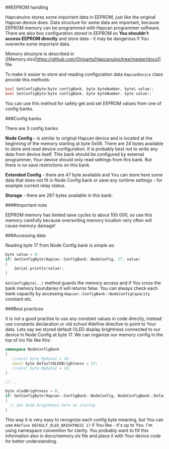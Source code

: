 ##EEPROM handling

Hapcanuino stores some important data in EEPROM, just like the original Hapcan device does. Data structure for some data are important, because EEPROM memory can be programmed with Hapcan programmer software. There are also box configuration stored in EEPROM so **You shouldn't access EEPROM directly** and store data - it may be dangerous if You overwrite some important data. 

Memory structure is described in [[Memory.xlsx|https://github.com/Onixarts/Hapcanuino/tree/master/docs]] file.

To make it easier to store and reading configuration data `HapcanDevice` class provide this methods:

```C++
bool GetConfigByte(byte configBank, byte byteNumber, byte& value);
bool SetConfigByte(byte configBank, byte byteNumber, byte value);
```
You can use this method for safely get and set EEPROM values from one of config banks. 

###Config banks

There are 3 config banks:

**Node Config** - is similar to original Hapcan device and is located at the beginning of the memory starting at byte 0x08. There are 24 bytes available to store and read device configuration. It is probably best not to write any data from device itself. This bank should be configured by external programmer, Your device should only read settings from this bank. But there is no save restrictions on this bank.

**Extended Config** - there are 47 byte available and You can store here some data that does not fit in Node Config bank or save any runtime settings - for example current relay status. 

**Storage** - there are 287 bytes available in this bank. 


####Important note

EEPROM memory has limited save cycles to about 100 000, so use this memory carefully because overwriting memory location very often will cause memory damage!


###Accessing data

Reading byte 17 from Node Config bank is simple as:

```C++
byte value = 0;
if( GetConfigByte(Hapcan::ConfigBank::NodeConfig, 17, value)
{
    Serial.println(value);
}
```
`GetConfigByte(..)` method guards the memory access and if You cross the bank memory boundaries it will returns false. You can always check each bank capacity by accessing `Hapcan::ConfigBank::NodeConfigCapacity` constant etc.

###Best practices

It is not a good practise to use any constant values in code directly, instead use constants declaration or old school #define directive to point to Your data. Lets say we stored default OLED display brightness connected to our device in Node Config at byte 17. We can organize our memory config in the top of ino file like this:

```C++
namespace NodeConfigBank
{
   //const byte MyData1 = 16;
   const byte DefaultOLEDBrightness = 17;
   //const byte MyData2 = 18;
}

//...

byte oledBrightness = 0;
if( GetConfigByte(Hapcan::ConfigBank::NodeConfig, NodeConfigBank::DefaultOLEDBrightness, oledBrightness))
{
  // Set OLED brigthness here at startup
}
```

This way it is very easy to recognize each config byte meaning, but You can use `#define DEFAULT_OLED_BRIGHTNESS 17` if You like - it's up to You. I'm using namespace convention for clarity. 
You probably want to fill this information also in docs/memory.xls file and place it with Your device code for better understanding.